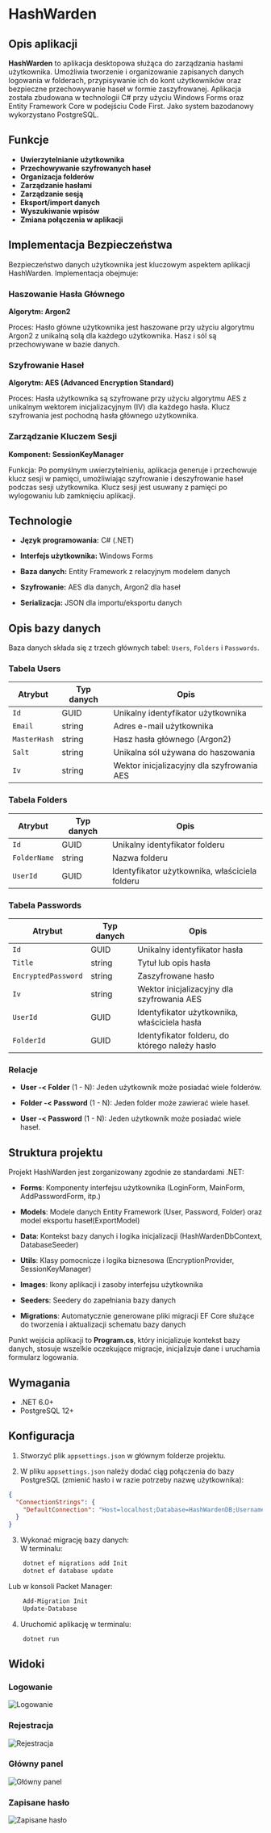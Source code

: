 ﻿# HashWarden

## Opis aplikacji

**HashWarden** to aplikacja desktopowa służąca do zarządzania hasłami użytkownika. Umożliwia tworzenie i organizowanie zapisanych danych logowania w folderach, przypisywanie ich do kont użytkowników oraz bezpieczne przechowywanie haseł w formie zaszyfrowanej. Aplikacja została zbudowana w technologii C# przy użyciu Windows Forms oraz Entity Framework Core w podejściu Code First. Jako system bazodanowy wykorzystano PostgreSQL.

## Funkcje

- **Uwierzytelnianie użytkownika**
- **Przechowywanie szyfrowanych haseł**
- **Organizacja folderów**
- **Zarządzanie hasłami**
- **Zarządzanie sesją**
- **Eksport/import danych**
- **Wyszukiwanie wpisów**
- **Zmiana połączenia w aplikacji**

## Implementacja Bezpieczeństwa

Bezpieczeństwo danych użytkownika jest kluczowym aspektem aplikacji HashWarden. Implementacja obejmuje:

### Haszowanie Hasła Głównego

**Algorytm: Argon2**  

Proces: Hasło główne użytkownika jest haszowane przy użyciu algorytmu Argon2 z unikalną solą dla każdego użytkownika. Hasz i sól są przechowywane w bazie danych.

### Szyfrowanie Haseł

**Algorytm: AES (Advanced Encryption Standard)**  

Proces: Hasła użytkownika są szyfrowane przy użyciu algorytmu AES z unikalnym wektorem inicjalizacyjnym (IV) dla każdego hasła. Klucz szyfrowania jest pochodną hasła głównego użytkownika.

### Zarządzanie Kluczem Sesji

**Komponent: SessionKeyManager**  

Funkcja: Po pomyślnym uwierzytelnieniu, aplikacja generuje i przechowuje klucz sesji w pamięci, umożliwiając szyfrowanie i deszyfrowanie haseł podczas sesji użytkownika. Klucz sesji jest usuwany z pamięci po wylogowaniu lub zamknięciu aplikacji.

## Technologie

* **Język programowania:** C# (.NET)

* **Interfejs użytkownika:** Windows Forms

* **Baza danych:** Entity Framework z relacyjnym modelem danych

* **Szyfrowanie:** AES dla danych, Argon2 dla haseł

* **Serializacja:** JSON dla importu/eksportu danych

## Opis bazy danych

Baza danych składa się z trzech głównych tabel: `Users`, `Folders` i `Passwords`.

### Tabela Users

| Atrybut      | Typ danych | Opis                                       |
| ------------ | ---------- | ------------------------------------------ |
| `Id`         | GUID       | Unikalny identyfikator użytkownika         |
| `Email`      | string     | Adres e-mail użytkownika                   |
| `MasterHash` | string     | Hasz hasła głównego (Argon2)               |
| `Salt`       | string     | Unikalna sól używana do haszowania         |
| `Iv`         | string     | Wektor inicjalizacyjny dla szyfrowania AES |

### Tabela Folders

| Atrybut      | Typ danych | Opis                                           |
| ------------ | ---------- | ---------------------------------------------- |
| `Id`         | GUID       | Unikalny identyfikator folderu                 |
| `FolderName` | string     | Nazwa folderu                                  |
| `UserId`     | GUID       | Identyfikator użytkownika, właściciela folderu |

### Tabela Passwords

| Atrybut             | Typ danych | Opis                                           |
| ------------------- | ---------- | ---------------------------------------------- |
| `Id`                | GUID       | Unikalny identyfikator hasła                   |
| `Title`             | string     | Tytuł lub opis hasła                           |
| `EncryptedPassword` | string     | Zaszyfrowane hasło                             |
| `Iv`                | string     | Wektor inicjalizacyjny dla szyfrowania AES     |
| `UserId`            | GUID       | Identyfikator użytkownika, właściciela hasła   |
| `FolderId`          | GUID       | Identyfikator folderu, do którego należy hasło |

### Relacje
* **User -< Folder** (1 - N): Jeden użytkownik może posiadać wiele folderów.

* **Folder -< Password** (1 - N): Jeden folder może zawierać wiele haseł.

* **User -< Password** (1 - N): Jeden użytkownik może posiadać wiele haseł.

## Struktura projektu
Projekt HashWarden jest zorganizowany zgodnie ze standardami .NET:

* **Forms**: Komponenty interfejsu użytkownika (LoginForm, MainForm, AddPasswordForm, itp.)

* **Models**: Modele danych Entity Framework (User, Password, Folder) oraz model eksportu haseł(ExportModel)

* **Data**: Kontekst bazy danych i logika inicjalizacji (HashWardenDbContext, DatabaseSeeder)

* **Utils**: Klasy pomocnicze i logika biznesowa (EncryptionProvider, SessionKeyManager)

* **Images**: Ikony aplikacji i zasoby interfejsu użytkownika

* **Seeders**: Seedery do zapełniania bazy danych

* **Migrations**: Automatycznie generowane pliki migracji EF Core służące do tworzenia i aktualizacji schematu bazy danych

Punkt wejścia aplikacji to **Program.cs**, który inicjalizuje kontekst bazy danych, stosuje wszelkie oczekujące migracje, inicjalizuje dane i uruchamia formularz logowania.

## Wymagania

- .NET 6.0+
- PostgreSQL 12+

## Konfiguracja

1. Stworzyć plik `appsettings.json` w głównym folderze projektu.

2. W pliku `appsettings.json` należy dodać ciąg połączenia do bazy PostgreSQL (zmienić hasło i w razie potrzeby nazwę użytkownika):

```json
{
  "ConnectionStrings": {
    "DefaultConnection": "Host=localhost;Database=HashWardenDB;Username=postgres;Password=yourpassword"
  }
}
```

3. Wykonać migrację bazy danych:  
W terminalu:
```bash
    dotnet ef migrations add Init
    dotnet ef database update
```

Lub w konsoli Packet Manager:
```bash
    Add-Migration Init
    Update-Database
```

4. Uruchomić aplikację w terminalu:
```bash
    dotnet run
```

## Widoki

### Logowanie
![Logowanie](ViewImages/LoginView.png)
### Rejestracja
![Rejestracja](ViewImages/RegisterView.png)
### Główny panel
![Główny panel](ViewImages/MainView.png)
### Zapisane hasło
![Zapisane hasło](ViewImages/SavedPasswordView.png)
